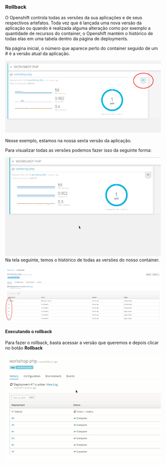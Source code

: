 ### Rollback

O Openshift controla todas as versões da sua aplicações e de seus respectivos artefatos. Toda vez que é lançada uma nova versão da aplicação ou quando é realizada alguma alteração como por exemplo a quantidade de recursos do container, o Openshift mantém o histórico de todas elas em uma tabela dentro da página de deployments.

Na página inicial, o número que aparece perto do container seguido de um \# é a versão atual da aplicação.

![](/assets/Selection_034.png)

Nesse exemplo, estamos na nossa sexta versão da aplicação.

Para visualizar todas as versões podemos fazer isso da seguinte forma:

![](/assets/abrir-deployment.gif)Na tela seguinte, temos o histórico de todas as versões do nosso container.

#### ![](/assets/Selection_035.png)

#### Executando o rollback

Para fazer o rollback, basta acessar a versão que queremos e depois clicar no botão **Rollback**

![](/assets/rollback.gif)



